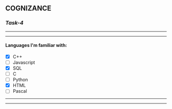 <!-- Headings -->
<!-- Strong -->
## **COGNIZANCE**
<!-- Italics -->
### *Task-4*

<!-- Horizontal Rule -->
___
___




#### Languages I'm familiar with:

<!-- Task Lists -->
* [x] C++
* [ ] Javascript
* [x] SQL
* [ ] C
* [ ] Python
* [x] HTML
* [ ] Pascal

<!-- Horizontal Rule -->
___
___